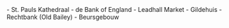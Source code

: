 <div lang="nl">
- St. Pauls Kathedraal
- de Bank of England
- Leadhall Market
- Gildehuis
- Rechtbank (Old Bailey)
- Beursgebouw
</div>
